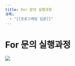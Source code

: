 ```yaml
---
title: For 문의 실행과정
과목:
  - "[[프로그래밍 입문]]"
---
```


# For 문의 실행과정

![](https://i.imgur.com/a8Q2IOA.png)
